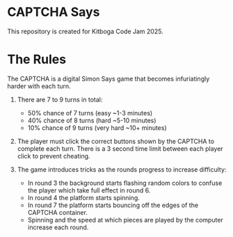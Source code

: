 # CAPTCHA Says
This repository is created for Kitboga Code Jam 2025.

# The Rules
The CAPTCHA is a digital Simon Says game that becomes infuriatingly harder with each turn.

1. There are 7 to 9 turns in total:
    - 50% chance of 7 turns (easy ~1-3 minutes)
    - 40% chance of 8 turns (hard ~5-10 minutes)
    - 10% chance of 9 turns (very hard ~10+ minutes)
    
2. The player must click the correct buttons shown by the CAPTCHA to complete each turn. There is a 3 second time limit between each player click to prevent cheating.

3. The game introduces tricks as the rounds progress to increase difficulty:
    - In round 3 the background starts flashing random colors to confuse the player which take full effect in round 6.
    - In round 4 the platform starts spinning.
    - In round 7 the platform starts bouncing off the edges of the CAPTCHA container.
    - Spinning and the speed at which pieces are played by the computer increase each round.


